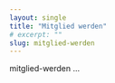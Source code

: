 ```yaml
---
layout: single
title: "Mitglied werden"
# excerpt: ""
slug: mitglied-werden
---
```


<!-- TODO: add mitglied-werden -->

mitglied-werden ...
